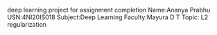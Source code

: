 deep learning project for assignment completion
Name:Ananya Prabhu
USN:4NI20IS018
Subject:Deep Learning
Faculty:Mayura D T 
Topic: L2 regularization
